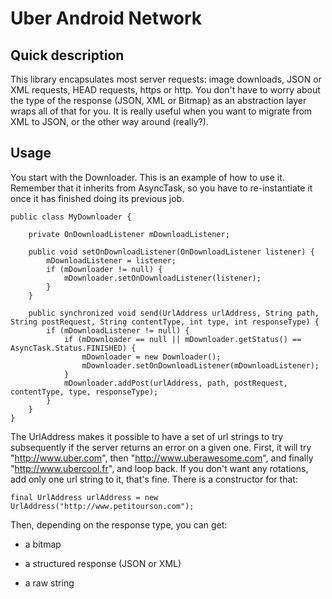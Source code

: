 Uber Android Network
====================

Quick description
-----------------
This library encapsulates most server requests: image downloads, JSON or XML requests, HEAD requests, https or http. You don't have to worry about the type of the response (JSON, XML or Bitmap) as an abstraction layer wraps all of that for you. It is really useful when you want to migrate from XML to JSON, or the other way around (really?).


Usage
-----
You start with the Downloader. This is an example of how to use it. Remember that it inherits from AsyncTask, so you have to re-instantiate it once it has finished doing its previous job.

	public class MyDownloader {

		private OnDownloadListener mDownloadListener;

		public void setOnDownloadListener(OnDownloadListener listener) {
			mDownloadListener = listener;
			if (mDownloader != null) {
			    mDownloader.setOnDownloadListener(listener);
			}
		}

		public synchronized void send(UrlAddress urlAddress, String path, String postRequest, String contentType, int type, int responseType) {
			if (mDownloadListener != null) {
				if (mDownloader == null || mDownloader.getStatus() == AsyncTask.Status.FINISHED) {
					mDownloader = new Downloader();
					mDownloader.setOnDownloadListener(mDownloadListener);
				}
				mDownloader.addPost(urlAddress, path, postRequest, contentType, type, responseType);
			}
		}
	}
	
The UrlAddress makes it possible to have a set of url strings to try subsequently if the server returns an error on a given one. First, it will try "http://www.uber.com", then "http://www.uberawesome.com", and finally "http://www.ubercool.fr", and loop back. If you don't want any rotations, add only one url string to it, that's fine. There is a constructor for that:

	final UrlAddress urlAddress = new UrlAddress("http://www.petitourson.com");
	

Then, depending on the response type, you can get:

* a bitmap

* a structured response (JSON or XML)

* a raw string



	


